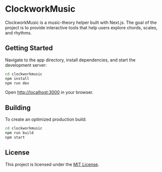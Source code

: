# ClockworkMusic

ClockworkMusic is a music-theory helper built with Next.js. The goal of the project is to provide interactive tools that help users explore chords, scales, and rhythms.

## Getting Started

Navigate to the app directory, install dependencies, and start the development server:

```bash
cd clockworkmusic
npm install
npm run dev
```

Open [http://localhost:3000](http://localhost:3000) in your browser.

## Building

To create an optimized production build:

```bash
cd clockworkmusic
npm run build
npm start
```

## License

This project is licensed under the [MIT License](LICENSE).
